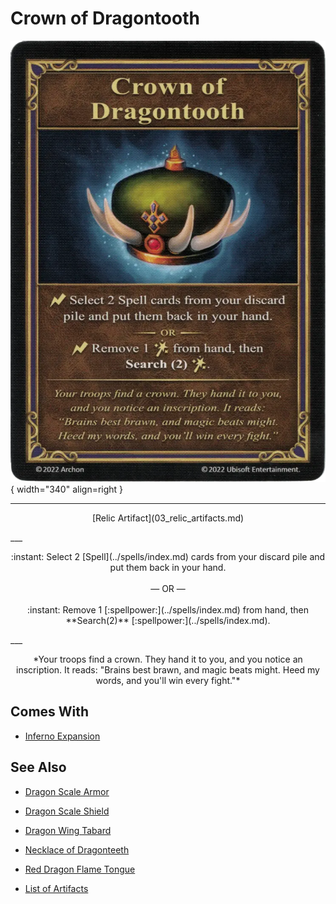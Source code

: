# Crown of Dragontooth

![Crown of Dragontooth](../assets/artifacts_relic-crown_of_dragontooth.webp){ width="340" align=right }
___
<p style="text-align: center;" markdown>[Relic Artifact](03_relic_artifacts.md)</p>
___
<p style="text-align: center;" markdown>:instant: Select 2 [Spell](../spells/index.md) cards from your discard pile and put them back in your hand.<br><br>— OR —<br><br>:instant: Remove 1 [:spellpower:](../spells/index.md) from hand, then **Search(2)** [:spellpower:](../spells/index.md).</p>
___
<p style="text-align: center;" markdown>*Your troops find a crown. They hand it to you, and you notice an inscription. It reads: "Brains best brawn, and magic beats might. Heed my words, and you'll win every fight."*</p>


## Comes With

- [Inferno Expansion](../content.md)


## See Also

- [Dragon Scale Armor](dragon_scale_armor.md)
- [Dragon Scale Shield](dragon_scale_shield.md)
- [Dragon Wing Tabard](dragon_wing_tabard.md)
- [Necklace of Dragonteeth](necklace_of_dragonteeth.md)
- [Red Dragon Flame Tongue](red_dragon_flame_tongue.md)

- [List of Artifacts](index.md)
